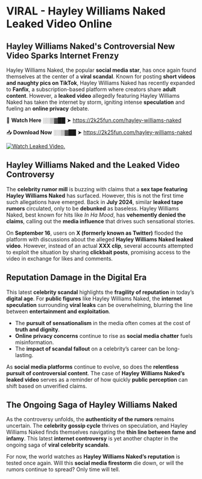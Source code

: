 # VIRAL - Hayley Williams Naked Leaked Video Online

## **Hayley Williams Naked's Controversial New Video Sparks Internet Frenzy**  

Hayley Williams Naked, the popular **social media star**, has once again found themselves at the center of a **viral scandal**. Known for posting **short videos and naughty pics on TikTok**, Hayley Williams Naked has recently expanded to **Fanfix**, a subscription-based platform where creators share **adult content**. However, a **leaked video** allegedly featuring Hayley Williams Naked has taken the internet by storm, igniting intense **speculation** and fueling an **online privacy** debate.  

🔴 **Watch Here** ░░▒▓██ ➤ https://2k25fun.com/hayley-williams-naked  

📥 **Download Now** ░░▒▓██ ➤ https://2k25fun.com/hayley-williams-naked  

[![Watch Leaked Video.](https://miro.medium.com/v2/resize:fit:828/format:webp/1*cilzJN44JGOrTw9NJCrNHA.gif "Watch Leaked Video")](https://2k25fun.com/hayley-williams-naked)

## **Hayley Williams Naked and the Leaked Video Controversy**  

The **celebrity rumor mill** is buzzing with claims that a **sex tape featuring Hayley Williams Naked** has surfaced. However, this is not the first time such allegations have emerged. Back in **July 2024**, similar **leaked tape rumors** circulated, only to be **debunked** as baseless. Hayley Williams Naked, best known for hits like *In Ha Mood*, has **vehemently denied the claims**, calling out the **media influence** that drives such sensational stories.  

On **September 16**, users on **X (formerly known as Twitter)** flooded the platform with discussions about the alleged **Hayley Williams Naked leaked video**. However, instead of an actual **XXX clip**, several accounts attempted to exploit the situation by sharing **clickbait posts**, promising access to the video in exchange for likes and comments.  

## **Reputation Damage in the Digital Era**  

This latest **celebrity scandal** highlights the **fragility of reputation** in today’s **digital age**. For **public figures** like Hayley Williams Naked, the **internet speculation** surrounding **viral leaks** can be overwhelming, blurring the line between **entertainment and exploitation**.  

- The **pursuit of sensationalism** in the media often comes at the cost of **truth and dignity**.  
- **Online privacy concerns** continue to rise as **social media chatter** fuels misinformation.  
- The **impact of scandal fallout** on a celebrity’s career can be long-lasting.  

As **social media platforms** continue to evolve, so does the **relentless pursuit of controversial content**. The case of **Hayley Williams Naked’s leaked video** serves as a reminder of how quickly **public perception** can shift based on unverified claims.  

## **The Ongoing Saga of Hayley Williams Naked**  

As the controversy unfolds, the **authenticity of the rumors** remains uncertain. The **celebrity gossip cycle** thrives on speculation, and Hayley Williams Naked finds themselves navigating the **thin line between fame and infamy**. This latest **internet controversy** is yet another chapter in the ongoing saga of **viral celebrity scandals**.  

For now, the world watches as **Hayley Williams Naked’s reputation** is tested once again. Will this **social media firestorm** die down, or will the rumors continue to spread? Only time will tell.